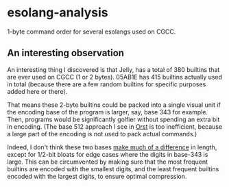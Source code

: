 # esolang-analysis
1-byte command order for several esolangs used on CGCC.

## An interesting observation
An interesting thing I discovered is that Jelly, has a total of 380 builtins that are ever used on CGCC (1 or 2 bytes). 05AB1E has 415 builtins actually used in total (because there are a few random builtins for specific purposes added here or there).

That means these 2-byte builtins could be packed into a single visual unit if the encoding base of the program is larger, say, base 343 for example. Then, programs would be significantly golfier without spending an extra bit in encoding. (The base 512 approach I see in [Orst](https://github.com/cairdcoinheringaahing/Orst-Geo) is too inefficient, because a large part of the encoding is not used to pack actual commands.)

Indeed, I don't think these two bases [make much of a difference](https://tio.run/##yy9OTMpM/f/f2MT43CYjU7MLm/7/jwZydKA4FgA) in length, except for 1/2-bit bloats for edge cases where the digits in base-343 is large. This can be circumvented by making sure that the most frequent builtins are encoded with the smallest digits, and the least frequent builtins encoded with the largest digits, to ensure optimal compression. 
